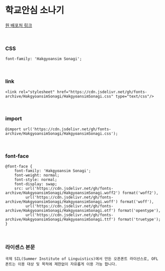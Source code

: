 # 학교안심 소나기

[원 배포처 링크](https://copyright.keris.or.kr/wft/fntDwnldView?fntGrpId=GFT202312110000000000008)

&nbsp;

### CSS

```
font-family: 'Hakgyoansim Sonagi';
```

&nbsp;

### link

```
<link rel="stylesheet" href="https://cdn.jsdelivr.net/gh/fonts-archive/HakgyoansimSonagi/HakgyoansimSonagi.css" type="text/css"/>
```

&nbsp;

### import

```
@import url('https://cdn.jsdelivr.net/gh/fonts-archive/HakgyoansimSonagi/HakgyoansimSonagi.css');
```

&nbsp;

### font-face

```
@font-face {
    font-family: 'Hakgyoansim Sonagi';
    font-weight: normal;
    font-style: normal;
    font-display: swap;
    src: url('https://cdn.jsdelivr.net/gh/fonts-archive/HakgyoansimSonagi/HakgyoansimSonagi.woff2') format('woff2'),
         url('https://cdn.jsdelivr.net/gh/fonts-archive/HakgyoansimSonagi/HakgyoansimSonagi.woff') format('woff'),
         url('https://cdn.jsdelivr.net/gh/fonts-archive/HakgyoansimSonagi/HakgyoansimSonagi.otf') format('opentype'),
         url('https://cdn.jsdelivr.net/gh/fonts-archive/HakgyoansimSonagi/HakgyoansimSonagi.ttf') format('truetype');
}
```

&nbsp;

### 라이센스 본문

```
국제 SIL(Summer Institute of Linguistics)에서 만든 오픈폰트 라이선스로, OFL 폰트는 이용 대상 및 목적에 제한없이 자유롭게 이용 가능 합니다.
```

